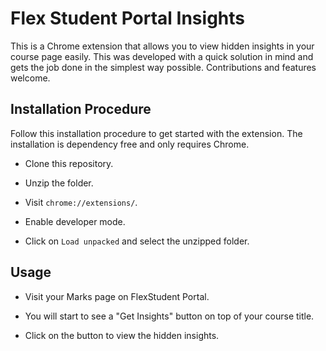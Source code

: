 # Flex Student Portal Insights
This is a Chrome extension that allows you to view hidden insights in your course page easily. This was developed with a quick solution in mind and gets the job done in the simplest way possible. Contributions and features welcome.

## Installation Procedure
Follow this installation procedure to get started with the extension. The installation is dependency free and only requires Chrome.

- Clone this repository.

- Unzip the folder.

- Visit ```chrome://extensions/```.

- Enable developer mode.

- Click on ```Load unpacked``` and select the unzipped folder.

## Usage
- Visit your Marks page on FlexStudent Portal.

- You will start to see a "Get Insights" button on top of your course title.

- Click on the button to view the hidden insights.